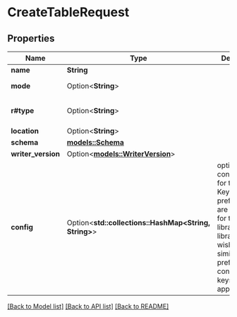 # CreateTableRequest

## Properties

Name | Type | Description | Notes
------------ | ------------- | ------------- | -------------
**name** | **String** |  | 
**mode** | Option<**String**> |  | [optional][default to Create]
**r#type** | Option<**String**> |  | [optional][default to StorageManaged]
**location** | Option<**String**> |  | [optional]
**schema** | [**models::Schema**](Schema.md) |  | 
**writer_version** | Option<[**models::WriterVersion**](WriterVersion.md)> |  | [optional]
**config** | Option<**std::collections::HashMap<String, String>**> | optional configurations for the table. Keys with the prefix \"lance.\" are reserved for the Lance library.  Other libraries may wish to similarly prefix their configuration keys appropriately.  | [optional]

[[Back to Model list]](../README.md#documentation-for-models) [[Back to API list]](../README.md#documentation-for-api-endpoints) [[Back to README]](../README.md)


